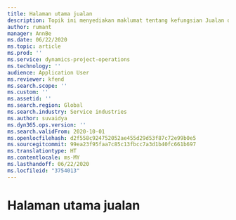 ```yaml
---
title: Halaman utama jualan
description: Topik ini menyediakan maklumat tentang kefungsian Jualan dalam operasi Projek Dynamics 365.
author: rumant
manager: AnnBe
ms.date: 06/22/2020
ms.topic: article
ms.prod: ''
ms.service: dynamics-project-operations
ms.technology: ''
audience: Application User
ms.reviewer: kfend
ms.search.scope: ''
ms.custom: ''
ms.assetid: ''
ms.search.region: Global
ms.search.industry: Service industries
ms.author: suvaidya
ms.dyn365.ops.version: ''
ms.search.validFrom: 2020-10-01
ms.openlocfilehash: d2f558c924752052ae455d29d53f87c72e99b0e5
ms.sourcegitcommit: 99ea23f95faa7c85c13fbcc7a3d1b40fc661b697
ms.translationtype: HT
ms.contentlocale: ms-MY
ms.lasthandoff: 06/22/2020
ms.locfileid: "3754013"
---
```

# <a name="sales-home-page"></a>Halaman utama jualan
